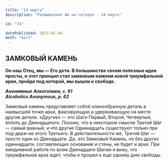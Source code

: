 ```yaml
---
title: "14 марта"
description: "Размышления АА на сегодня - 14 марта"

id: "74"

datePublished: 2023-05-04
moth: "mart"
---
```


## ЗАМКОВЫЙ КАМЕНЬ

**Он наш Отец, мы — Его дети. В большинстве своем полезные идеи просты, и этот
принцип стал замковым камнем новой триумфальной арки, пройдя под которой, мы
вышли к свободе.**

**_Анонимные Алкоголики, с. 61  
Alcoholics Anonymous, p. 62_**

Замковый камень представляет собой клинообразную деталь в наивысшей точке
арки, фиксирующую и удерживающую на месте другие детали. «Другие» — это Шаги
Первый, Второй, Четвертый, вплоть до Двенадцатого. Похоже, что в некотором
смысле Третий Шаг — самый важный, и что другие Одиннадцать существуют только
при под-держ-ке этого Третьего. В действительности же, Третий Шаг — просто
один из Двенадцати. Да, это Замковый Камень, но без других одиннадцати,
составляющих основание и стены, не будет и арки. При ежедневной работе по всем
Двенадцати Шагам я вижу, что триумфальная арка ждет, чтобы я прошел к еще
одному дню свободы.
